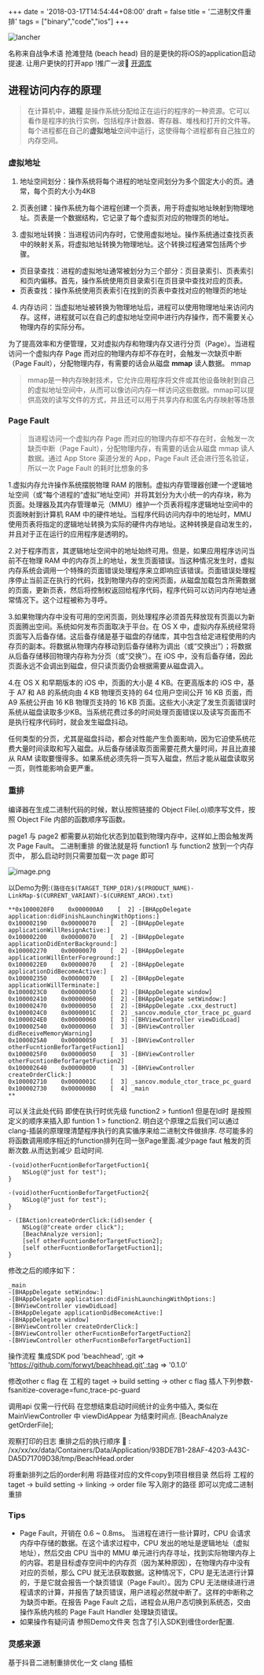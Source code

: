 +++
date = '2018-03-17T14:54:44+08:00'
draft = false
title = '二进制文件重排'
tags = ["binary","code","ios"]
+++
<!-- more -->

![lancher](/images/ww2.webp "start")

名称来自战争术语 抢滩登陆 (beach head)
目的是更快的将iOS的application启动提速. 让用户更快的打开app !推广一波🤣 [开源库](https://github.com/forwyt/beachhead)

## 进程访问内存的原理

> 在计算机中，**进程** 是操作系统分配给正在运行的程序的一种资源。它可以看作是程序的执行实例，包括程序计数器、寄存器、堆栈和打开的文件等。每个进程都在自己的**虚拟地址**空间中运行，这使得每个进程都有自己独立的内存空间。

### 虚拟地址
1. 地址空间划分：操作系统将每个进程的地址空间划分为多个固定大小的页。通常，每个页的大小为4KB
2. 页表创建：操作系统为每个进程创建一个页表，用于将虚拟地址映射到物理地址。页表是一个数据结构，它记录了每个虚拟页对应的物理页的地址。

3. 虚拟地址转换：当进程访问内存时，它使用虚拟地址。操作系统通过查找页表中的映射关系，将虚拟地址转换为物理地址。这个转换过程通常包括两个步骤。
- 页目录查找：进程的虚拟地址通常被划分为三个部分：页目录索引、页表索引和页内偏移。首先，操作系统使用页目录索引在页目录中查找对应的页表。
- 页表查找：操作系统使用页表索引在找到的页表中查找对应的物理页的地址
4. 内存访问：当虚拟地址被转换为物理地址后，进程可以使用物理地址来访问内存。这样，进程就可以在自己的虚拟地址空间中进行内存操作，而不需要关心物理内存的实际分布。 


为了提高效率和方便管理，又对虚拟内存和物理内存又进行分页（Page）。当进程访问一个虚拟内存 Page 而对应的物理内存却不存在时，会触发一次缺页中断（Page Fault），分配物理内存，有需要的话会从磁盘 **mmap** 读人数据。
mmap
> mmap是一种内存映射技术，它允许应用程序将文件或其他设备映射到自己的虚拟地址空间中，从而可以像访问内存一样访问这些数据。mmap可以提供高效的读写文件的方式，并且还可以用于共享内存和匿名内存映射等场景


### Page Fault



> 当进程访问一个虚拟内存 Page 而对应的物理内存却不存在时，会触发一次缺页中断（Page Fault），分配物理内存，有需要的话会从磁盘 mmap 读人数据。通过 App Store 渠道分发的 App，Page Fault 还会进行签名验证，所以一次 Page Fault 的耗时比想象的多


1.虚拟内存允许操作系统摆脱物理 RAM 的限制。虚拟内存管理器创建一个逻辑地址空间（或“每个进程的“虚拟”地址空间）并将其划分为大小统一的内存块，称为页面。处理器及其内存管理单元（MMU）维护一个页表将程序逻辑地址空间中的页面映射到计算机 RAM 中的硬件地址。当程序代码访问内存中的地址时，MMU 使用页表将指定的逻辑地址转换为实际的硬件内存地址。这种转换是自动发生的，并且对于正在运行的应用程序是透明的。

2.对于程序而言，其逻辑地址空间中的地址始终可用。但是，如果应用程序访问当前不在物理 RAM 中的内存页上的地址，发生页面错误。当这种情况发生时，虚拟内存系统会调用一个特殊的页面错误处理程序来立即响应该错误。页面错误处理程序停止当前正在执行的代码，找到物理内存的空闲页面，从磁盘加载包含所需数据的页面，更新页表，然后将控制权返回给程序代码，程序代码可以访问内存地址通常情况下。这个过程被称为寻呼。

3.如果物理内存中没有可用的空闲页面，则处理程序必须首先释放现有页面以为新页面腾出空间。系统如何发布页面取决于平台。在 OS X 中，虚拟内存系统经常将页面写入后备存储。这后备存储是基于磁盘的存储库，其中包含给定进程使用的内存页的副本。将数据从物理内存移动到后备存储称为调出（或“交换出”）；将数据从后备存储移回物理内存称为分页（或“交换”）。在 iOS 中，没有后备存储，因此页面永远不会调出到磁盘，但只读页面仍会根据需要从磁盘调入。

4.在 OS X 和早期版本的 iOS 中，页面的大小是 4 KB。在更高版本的 iOS 中，基于 A7 和 A8 的系统向由 4 KB 物理页支持的 64 位用户空间公开 16 KB 页面，而 A9 系统公开由 16 KB 物理页支持的 16 KB 页面。这些大小决定了发生页面错误时系统从磁盘读取多少KB。当系统花费过多的时间处理页面错误以及读写页面而不是执行程序代码时，就会发生磁盘抖动。

任何类型的分页，尤其是磁盘抖动，都会对性能产生负面影响，因为它迫使系统花费大量时间读取和写入磁盘。从后备存储读取页面需要花费大量时间，并且比直接从 RAM 读取要慢得多。如果系统必须先将一页写入磁盘，然后才能从磁盘读取另一页，则性能影响会更严重。


### 重排
编译器在生成二进制代码的时候，默认按照链接的 Object File(.o)顺序写文件，按照 Object File 内部的函数顺序写函数。

page1 与 page2 都需要从初始化状态到加载到物理内存中，这样如上图会触发两次 Page Fault。 二进制重排 的做法就是将 function1 与 function2 放到一个内存页中， 那么启动时则只需要加载一次 page 即可

![image.png](/images/6cb8617b4f56968e9b8fe2576ded439f.image.webp)

以Demo为例:`(路径在$(TARGET_TEMP_DIR)/$(PRODUCT_NAME)-LinkMap-$(CURRENT_VARIANT)-$(CURRENT_ARCH).txt)`

```objc
**0x1000020F0    0x000000A0    [  2] -[BHAppDelegate application:didFinishLaunchingWithOptions:]
0x100002190    0x00000070    [  2] -[BHAppDelegate applicationWillResignActive:]
0x100002200    0x00000070    [  2] -[BHAppDelegate applicationDidEnterBackground:]
0x100002270    0x00000070    [  2] -[BHAppDelegate applicationWillEnterForeground:]
0x1000022E0    0x00000070    [  2] -[BHAppDelegate applicationDidBecomeActive:]
0x100002350    0x00000070    [  2] -[BHAppDelegate applicationWillTerminate:]
0x1000023C0    0x00000050    [  2] -[BHAppDelegate window]
0x100002410    0x00000060    [  2] -[BHAppDelegate setWindow:]
0x100002470    0x00000050    [  2] -[BHAppDelegate .cxx_destruct]
0x1000024C0    0x0000001C    [  2] _sancov.module_ctor_trace_pc_guard
0x1000024E0    0x00000060    [  3] -[BHViewController viewDidLoad]
0x100002540    0x00000060    [  3] -[BHViewController didReceiveMemoryWarning]
0x1000025A0    0x00000050    [  3] -[BHViewController otherFucntionBeforTargetFuction1]
0x1000025F0    0x00000050    [  3] -[BHViewController otherFucntionBeforTargetFuction2]
0x100002640    0x000000D0    [  3] -[BHViewController createOrderClick:]
0x100002710    0x0000001C    [  3] _sancov.module_ctor_trace_pc_guard
0x100002730    0x000000B0    [  4] _main
**
```
可以关注此处代码 即使在执行时优先级 function2 > funtion1 但是在ld时 是按照定义的顺序来插入即 funtion 1 > function2. 明白这个原理之后我们可以通过clang-插装的原理理清楚程序执行的真实循序来给二进制文件做排序. 尽可能多的将函数调用顺序相近的function排列在同一张Page里面.减少page faut 触发的页断次数.从而达到减少 启动时间.

```objc
-(void)otherFucntionBeforTargetFuction1{
    NSLog(@"just for test");
}

-(void)otherFucntionBeforTargetFuction2{
    NSLog(@"just for test");
}

- (IBAction)createOrderClick:(id)sender {
    NSLog(@"create order click");
    [BeachAnalyze version];
    [self otherFucntionBeforTargetFuction2];
    [self otherFucntionBeforTargetFuction1];
}

```
修改之后的顺序如下：

```objc
_main
-[BHAppDelegate setWindow:]
-[BHAppDelegate application:didFinishLaunchingWithOptions:]
-[BHViewController viewDidLoad]
-[BHAppDelegate applicationDidBecomeActive:]
-[BHAppDelegate window]
-[BHViewController createOrderClick:]
-[BHViewController otherFucntionBeforTargetFuction2]
-[BHViewController otherFucntionBeforTargetFuction1]

```
操作流程
集成SDK pod 'beachhead', :git => 'https://github.com/forwyt/beachhead.git',:tag => '0.1.0'

修改other c flag 在 工程的 taget -> build setting -> other c flag 插人下列参数-fsanitize-coverage=func,trace-pc-guard

调用api 仅需一行代码 在您想结束启动时间统计的业务中插入, 类似在MainViewController 中 viewDidAppear 为结束时间点.  [BeachAnalyze getOrderFile];

观察打印的日志  重排之后的执行顺序 🚀 : /xx/xx/xx/data/Containers/Data/Application/93BDE7B1-28AF-4203-A43C-DA5D71709D38/tmp/BeachHead.order

将重新排列之后的order利用 将路径对应的文件copy到项目根目录 然后将 工程的 taget -> build setting -> linking -> order file 写入刚才的路径 即可以完成二进制重排 

### Tips
- Page Fault，开销在 0.6 ~ 0.8ms。 当进程在进行一些计算时，CPU 会请求内存中存储的数据。在这个请求过程中，CPU 发出的地址是逻辑地址（虚拟地址），然后交由 CPU 当中的 MMU 单元进行内存寻址，找到实际物理内存上的内容。若是目标虚存空间中的内存页（因为某种原因），在物理内存中没有对应的页帧，那么 CPU 就无法获取数据。这种情况下，CPU 是无法进行计算的，于是它就会报告一个缺页错误（Page Fault）。因为 CPU 无法继续进行进程请求的计算，并报告了缺页错误，用户进程必然就中断了。这样的中断称之为缺页中断。在报告 Page Fault 之后，进程会从用户态切换到系统态，交由操作系统内核的 Page Fault Handler 处理缺页错误。
- 如果操作有疑问请 参照Demo文件夹 包含了引入SDK到缠住order配置.

### 灵感来源

基于抖音二进制重排优化一文
clang 插桩